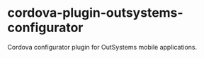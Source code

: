 # cordova-plugin-outsystems-configurator
Cordova configurator plugin for OutSystems mobile applications.
